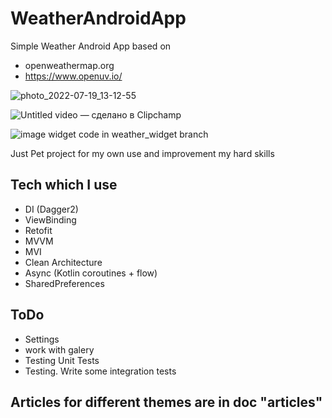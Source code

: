 # WeatherAndroidApp
Simple Weather Android App based on 
- openweathermap.org 
- https://www.openuv.io/


![photo_2022-07-19_13-12-55](https://user-images.githubusercontent.com/37955869/179701391-43c10373-b40d-4b65-bb59-10bb8fc57463.jpg)

![Untitled video — сделано в Clipchamp](https://user-images.githubusercontent.com/37955869/179700872-22287b34-3493-4773-8042-95007fe7ccc9.gif)

![image](https://user-images.githubusercontent.com/37955869/184540027-5ad2a6b3-c452-4e14-811d-e02bed993ced.png)
widget code in weather_widget branch


Just Pet project for my own use and improvement my hard skills

## Tech which I use 

- DI (Dagger2)
- ViewBinding
- Retofit
- MVVM
- MVI
- Clean Architecture
- Async (Kotlin coroutines + flow)
- SharedPreferences


## ToDo
* Settings
* work with galery
* Testing Unit Tests
* Testing. Write some integration tests

## Articles for different themes are in doc "articles"
